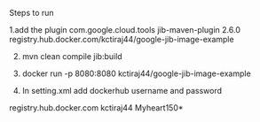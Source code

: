 Steps to run

1.add the plugin
<plugin>
<groupId>com.google.cloud.tools</groupId>
<artifactId>jib-maven-plugin</artifactId>
<version>2.6.0</version>
<configuration>
<to>
<image>registry.hub.docker.com/kctiraj44/google-jib-image-example</image>
</to>
</configuration>
</plugin>

2. mvn clean compile jib:build

3. docker run -p 8080:8080 kctiraj44/google-jib-image-example

4. In setting.xml add dockerhub username and password
<server>
      <id>registry.hub.docker.com</id>
      <username>kctiraj44</username>
      <password>Myheart150*</password>
    </server>
